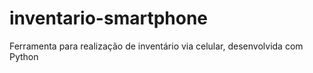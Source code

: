 # inventario-smartphone
Ferramenta para realização de inventário via celular, desenvolvida com Python
